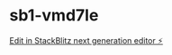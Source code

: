 # sb1-vmd7le

[Edit in StackBlitz next generation editor ⚡️](https://stackblitz.com/~/github.com/ashish3192/sb1-vmd7le)